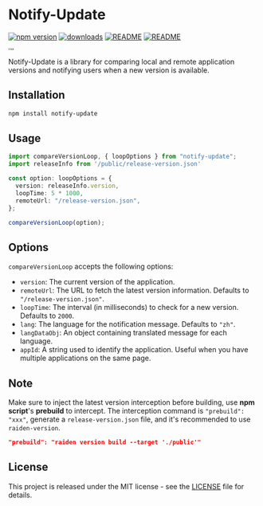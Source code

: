 # Notify-Update

[![npm version](https://badge.fury.io/js/notify-update.svg)](https://www.npmjs.com/package/notify-update) [![downloads](https://img.shields.io/npm/dm/notify-update.svg)](https://www.npmjs.com/package/notify-update) [![README](https://img.shields.io/badge/README-English-blue.svg)](README.md) [![README](https://img.shields.io/badge/README-中文-blue.svg)](https://github.com/turbokai1998/notify-update/blob/main/README-zh_CN.md)


<img src="https://github.com/turbokai1998/notify-update/blob/main/assets/demo.gif" alt="效果" style="zoom: 25%;" />

Notify-Update is a library for comparing local and remote application versions and notifying users when a new version is available.

## Installation

```bash
npm install notify-update
```

## Usage

```typescript
import compareVersionLoop, { loopOptions } from "notify-update";
import releaseInfo from '/public/release-version.json'

const option: loopOptions = {
  version: releaseInfo.version,
  loopTime: 5 * 1000,
  remoteUrl: "/release-version.json",
};

compareVersionLoop(option);
```

## Options

`compareVersionLoop` accepts the following options:

- `version`: The current version of the application.
- `remoteUrl`: The URL to fetch the latest version information. Defaults to `"/release-version.json"`.
- `loopTime`: The interval (in milliseconds) to check for a new version. Defaults to `2000`.
- `lang`: The language for the notification message. Defaults to `"zh"`.
- `langDataObj`: An object containing translated message for each language.
- `appId`: A string used to identify the application. Useful when you have multiple applications on the same page.

## Note

Make sure to inject the latest version interception before building, use **npm script**'s **prebuild** to intercept. The interception command is `"prebuild": "xxx"`, generate a `release-version.json` file, and it's recommended to use `raiden-version`.

```json
"prebuild": "raiden version build --target './public'"
```

## License

This project is released under the MIT license - see the [LICENSE](https://chat.openai.com/LICENSE) file for details.
